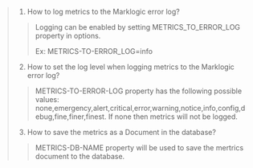 >1. How to log metrics to the Marklogic error log?
>><p>Logging can be enabled by setting METRICS_TO_ERROR_LOG property in options.</p>
>><p>Ex: METRICS-TO-ERROR_LOG=info</p>
>2. How to set the log level when logging metrics to the Marklogic error log?
>>METRICS-TO-ERROR-LOG property has the following possible values:
none,emergency,alert,critical,error,warning,notice,info,config,debug,fine,finer,finest. 
If none then metrics will not be logged.
>3. How to save the metrics as a Document in the database?
>>METRICS-DB-NAME property will be used to save the mertrics document to the database.
